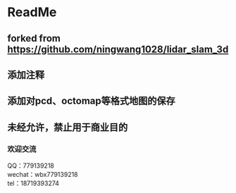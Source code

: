 # ReadMe  
## forked from https://github.com/ningwang1028/lidar_slam_3d  
## 添加注释  
## 添加对pcd、octomap等格式地图的保存  
## 未经允许，禁止用于商业目的  
### 欢迎交流
QQ：779139218  
wechat：wbx779139218  
tel：18719393274